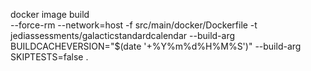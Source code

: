 docker image build \
	--force-rm 
	--network=host 
	-f src/main/docker/Dockerfile 
	-t jediassessments/galacticstandardcalendar 
	--build-arg BUILDCACHEVERSION="$(date '+%Y%m%d%H%M%S')"
	--build-arg SKIPTESTS=false 
	. 
